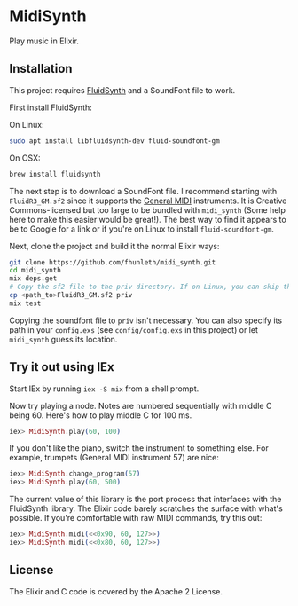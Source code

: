 # MidiSynth

Play music in Elixir.

## Installation

This project requires [FluidSynth](http://www.fluidsynth.org/) and a SoundFont
file to work.

First install FluidSynth:

On Linux:
```sh
sudo apt install libfluidsynth-dev fluid-soundfont-gm
```

On OSX:
```sh
brew install fluidsynth
```

The next step is to download a SoundFont file. I recommend starting with
`FluidR3_GM.sf2` since it supports the [General
MIDI](https://en.wikipedia.org/wiki/General_MIDI) instruments. It is Creative
Commons-licensed but too large to be bundled with `midi_synth` (Some help here
to make this easier would be great!).  The best way to find it appears to be to
Google for a link or if you're on Linux to install `fluid-soundfont-gm`.

Next, clone the project and build it the normal Elixir ways:

```sh
git clone https://github.com/fhunleth/midi_synth.git
cd midi_synth
mix deps.get
# Copy the sf2 file to the priv directory. If on Linux, you can skip this.
cp <path_to>FluidR3_GM.sf2 priv
mix test
```

Copying the soundfont file to `priv` isn't necessary. You can also specify its
path in your `config.exs` (see `config/config.exs` in this project) or let
`midi_synth` guess its location.

## Try it out using IEx

Start IEx by running `iex -S mix` from a shell prompt.

Now try playing a node. Notes are numbered sequentially with middle C being 60.
Here's how to play middle C for 100 ms.

```elixir
iex> MidiSynth.play(60, 100)
```

If you don't like the piano, switch the instrument to something else. For
example, trumpets (General MIDI instrument 57) are nice:

```elixir
iex> MidiSynth.change_program(57)
iex> MidiSynth.play(60, 500)
```

The current value of this library is the port process that interfaces with the
FluidSynth library. The Elixir code barely scratches the surface with what's
possible. If you're comfortable with raw MIDI commands, try this out:

```elixir
iex> MidiSynth.midi(<<0x90, 60, 127>>)
iex> MidiSynth.midi(<<0x80, 60, 127>>)
```

## License

The Elixir and C code is covered by the Apache 2 License.
